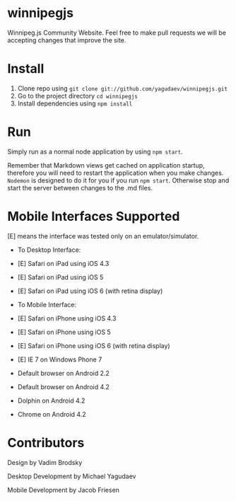 winnipegjs
==========

Winnipeg.js Community Website. Feel free to make pull requests we will be accepting changes that improve the site.

Install
=======

1. Clone repo using `git clone git://github.com/yagudaev/winnipegjs.git`
2. Go to the project directory `cd winnipegjs`
3. Install dependencies using `npm install`

Run
===

Simply run as a normal node application by using `npm start`.

Remember that Markdown views get cached on application startup, therefore you will need to restart the application when you make changes. `Nodemon` is designed to do it for you if you run `npm start`. Otherwise stop and start the server between changes to the .md files.

Mobile Interfaces Supported
===========================
[E] means the interface was tested only on an emulator/simulator.

* To Desktop Interface:
 * [E] Safari on iPad using iOS 4.3
 * [E] Safari on iPad using iOS 5
 * [E] Safari on iPad using iOS 6 (with retina display)

* To Mobile Interface:
 * [E] Safari on iPhone using iOS 4.3
 * [E] Safari on iPhone using iOS 5
 * [E] Safari on iPhone using iOS 6 (with retina display)
 * [E] IE 7 on Windows Phone 7
 * Default browser on Android 2.2
 * Default browser on Android 4.2
 * Dolphin on Android 4.2
 * Chrome on Android 4.2

Contributors
==========

Design by Vadim Brodsky

Desktop Development by Michael Yagudaev

Mobile Development by Jacob Friesen

